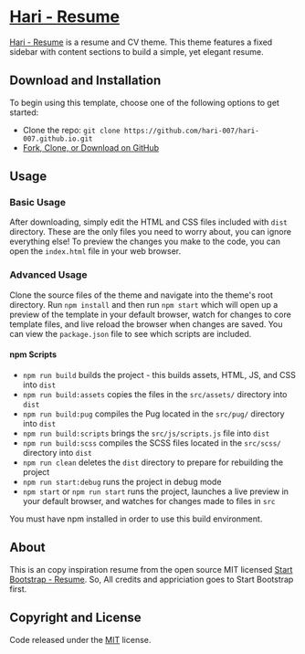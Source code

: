 # [Hari - Resume](https://startbootstrap.com/theme/resume/)

[Hari - Resume](https://hari-007.github.io/) is a resume and CV theme. This theme features a fixed sidebar with content sections to build a simple, yet elegant resume.

## Download and Installation

To begin using this template, choose one of the following options to get started:

- Clone the repo: `git clone https://github.com/hari-007/hari-007.github.io.git`
- [Fork, Clone, or Download on GitHub](https://github.com/hari-007/hari-007.github.io)

## Usage

### Basic Usage

After downloading, simply edit the HTML and CSS files included with `dist` directory. These are the only files you need to worry about, you can ignore everything else! To preview the changes you make to the code, you can open the `index.html` file in your web browser.

### Advanced Usage

Clone the source files of the theme and navigate into the theme's root directory. Run `npm install` and then run `npm start` which will open up a preview of the template in your default browser, watch for changes to core template files, and live reload the browser when changes are saved. You can view the `package.json` file to see which scripts are included.

#### npm Scripts

- `npm run build` builds the project - this builds assets, HTML, JS, and CSS into `dist`
- `npm run build:assets` copies the files in the `src/assets/` directory into `dist`
- `npm run build:pug` compiles the Pug located in the `src/pug/` directory into `dist`
- `npm run build:scripts` brings the `src/js/scripts.js` file into `dist`
- `npm run build:scss` compiles the SCSS files located in the `src/scss/` directory into `dist`
- `npm run clean` deletes the `dist` directory to prepare for rebuilding the project
- `npm run start:debug` runs the project in debug mode
- `npm start` or `npm run start` runs the project, launches a live preview in your default browser, and watches for changes made to files in `src`

You must have npm installed in order to use this build environment.

## About

This is an copy inspiration resume from the open source MIT licensed [Start Bootstrap - Resume](https://github.com/StartBootstrap/startbootstrap-resume). So, All credits and appriciation goes to Start Bootstrap first.

## Copyright and License

Code released under the [MIT](https://github.com/hari-007/hari-007/blob/master/LICENSE) license.

